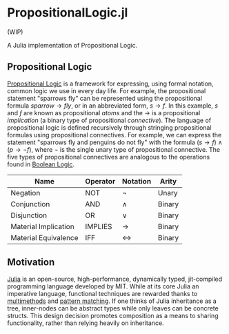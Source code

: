 # PropositionalLogic.jl

(WIP)

A Julia implementation of Propositional Logic.

## Propositional Logic

[Propositional Logic](https://en.wikipedia.org/wiki/Propositional_calculus) is a framework for expressing, using formal notation, 
common logic we use in every day life.
For example, the propositional statement "sparrows fly" can be represented using the propositional formula 
$\textit{sparrow}\rightarrow\textit{fly}$, or in an abbreviated form, $\textit{s}\rightarrow\textit{f}$.
In this example, $\textit{s}$ and $\textit{f}$ are known as propositional _atoms_ and the $\rightarrow$ is a propositional _implication_ (a binary
type of propositional _connective_).
The language of propositional logic is defined recursively through stringing propositional formulas using propositional connectives.
For example, we can express the statement "sparrows fly and penguins do not fly" with the formula $(\textit{s}\rightarrow\textit{f})\land(\textit{p}\rightarrow\neg\textit{f})$,
where $\neg$ is the single unary type of propositional connective.
The five types of propositional connectives are analogous to the operations found in [Boolean Logic](https://en.wikipedia.org/wiki/Boolean_algebra).

| Name                 | Operator | Notation          | Arity  |
|----------------------|----------|-------------------|--------|
| Negation             | NOT      | $\neg$            | Unary  |
| Conjunction          | AND      | $\land$           | Binary |
| Disjunction          | OR       | $\lor$            | Binary |
| Material Implication | IMPLIES  | $\rightarrow$     | Binary |
| Material Equivalence | IFF      | $\leftrightarrow$ | Binary |

## Motivation

[Julia](https://julialang.org/) is an open-source, high-performance, dynamically typed, jit-compiled programming language developed by MIT.
While at its core Julia an imperative language, functional techniques are rewarded thanks to 
[multimethods](https://en.wikipedia.org/wiki/Multiple_dispatch) and [pattern matching](https://en.wikipedia.org/wiki/Pattern_matching).
If one thinks of Julia inheritance as a tree, inner-nodes can be abstract types while only leaves can be concrete structs.
This design decision promotes composition as a means to sharing functionality, rather than relying heavily on inheritance.
